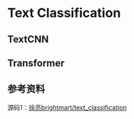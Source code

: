 # Text Classification

## TextCNN

## Transformer

## 参考资料

源码1：[徐亮brightmart/text_classification](https://github.com/brightmart/text_classification)
